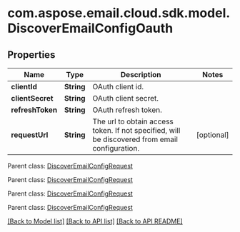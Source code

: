 
# com.aspose.email.cloud.sdk.model.DiscoverEmailConfigOauth

## Properties
Name | Type | Description | Notes
------------ | ------------- | ------------- | -------------
**clientId** | **String** | OAuth client id.              | 
**clientSecret** | **String** | OAuth client secret.              | 
**refreshToken** | **String** | OAuth refresh token.              | 
**requestUrl** | **String** | The url to obtain access token. If not specified, will be discovered from email configuration.              |  [optional]

 Parent class: [DiscoverEmailConfigRequest](DiscoverEmailConfigRequest.md)
    
    

 Parent class: [DiscoverEmailConfigRequest](DiscoverEmailConfigRequest.md)
    
    

 Parent class: [DiscoverEmailConfigRequest](DiscoverEmailConfigRequest.md)
    
    

 Parent class: [DiscoverEmailConfigRequest](DiscoverEmailConfigRequest.md)
    
    


[[Back to Model list]](README.md#documentation-for-models) [[Back to API list]](README.md#documentation-for-api-endpoints) [[Back to API README]](README.md)

